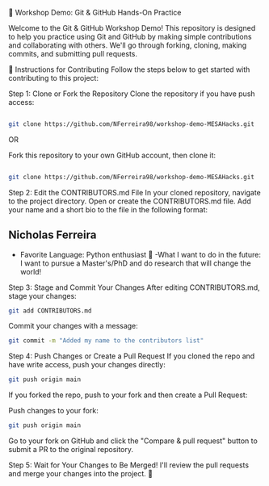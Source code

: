 🚀 Workshop Demo: Git & GitHub Hands-On Practice

Welcome to the Git & GitHub Workshop Demo! This repository is designed to help you practice using Git and GitHub by making simple contributions and collaborating with others. We'll go through forking, cloning, making commits, and submitting pull requests.

📝 Instructions for Contributing
Follow the steps below to get started with contributing to this project:

Step 1: Clone or Fork the Repository
Clone the repository if you have push access:

```bash

git clone https://github.com/NFerreira98/workshop-demo-MESAHacks.git 
```
OR

Fork this repository to your own GitHub account, then clone it:

```bash

git clone https://github.com/NFerreira98/workshop-demo-MESAHacks.git
```
Step 2: Edit the CONTRIBUTORS.md File
In your cloned repository, navigate to the project directory.
Open or create the CONTRIBUTORS.md file.
Add your name and a short bio to the file in the following format:

## Nicholas Ferreira
- Favorite Language: Python enthusiast 🐍
-What I want to do in the future: I want to pursue a Master's/PhD and do research that will change the world!

Step 3: Stage and Commit Your Changes
After editing CONTRIBUTORS.md, stage your changes:

```bash
git add CONTRIBUTORS.md
```

Commit your changes with a message:

```bash
git commit -m "Added my name to the contributors list"
```

Step 4: Push Changes or Create a Pull Request
If you cloned the repo and have write access, push your changes directly:

```bash
git push origin main
```
If you forked the repo, push to your fork and then create a Pull Request:

Push changes to your fork:

```bash
git push origin main
```

Go to your fork on GitHub and click the "Compare & pull request" button to submit a PR to the original repository.

Step 5: Wait for Your Changes to Be Merged!
I'll review the pull requests and merge your changes into the project. 🎉
